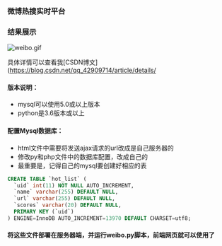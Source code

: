 <!--
 * @Descripttion: 
 * @Author: LJZ
 * @Date: 2021-02-05 16:53:14
 * @LastEditTime: 2021-02-05 17:48:39
-->

### 微博热搜实时平台

### 结果展示
![weibo.gif](https://csgduanzhou-pic.oss-cn-shenzhen.aliyuncs.com/my_self/weibo.gif?versionId=CAEQHBiBgIDEraXGuxciIDA1ZTNjY2Y2ZDY0ZTQ5NWJhYWVmODkxNzAwY2U1OWVm)

具体详情可以查看我[CSDN博文](https://blog.csdn.net/qq_42909714/article/details/

#### 版本说明：
  - mysql可以使用5.0或以上版本
  - python是3.6版本或以上
  
  
#### 配置Mysql数据库：
  - html文件中需要将发送ajax请求的url改成是自己服务器的
  - 修改py和php文件中的数据库配置，改成自己的
  - 最重要是，记得自己的mysql要创建好相应的表
  
```sql
CREATE TABLE `hot_list` (
  `uid` int(11) NOT NULL AUTO_INCREMENT,
  `name` varchar(255) DEFAULT NULL,
  `url` varchar(255) DEFAULT NULL,
  `scores` varchar(20) DEFAULT NULL,
  PRIMARY KEY (`uid`)
) ENGINE=InnoDB AUTO_INCREMENT=13970 DEFAULT CHARSET=utf8;
```

#### 将这些文件部署在服务器端，并运行weibo.py脚本，前端网页就可以使用了
